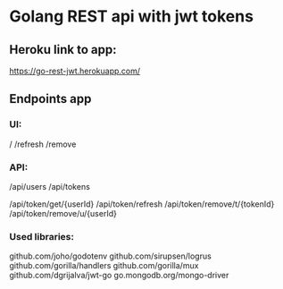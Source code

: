 # Golang REST api with jwt tokens

## Heroku link to app:
https://go-rest-jwt.herokuapp.com/

## Endpoints app

### UI:
/
/refresh
/remove

### API:
/api/users
/api/tokens

/api/token/get/{userId}
/api/token/refresh
/api/token/remove/t/{tokenId}
/api/token/remove/u/{userId}

### Used libraries:
github.com/joho/godotenv
github.com/sirupsen/logrus
github.com/gorilla/handlers
github.com/gorilla/mux
github.com/dgrijalva/jwt-go
go.mongodb.org/mongo-driver
